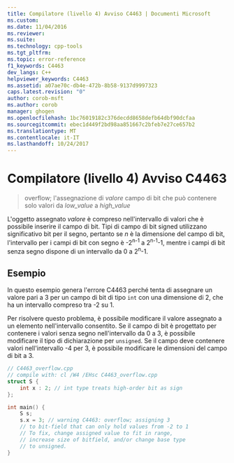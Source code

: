 ```yaml
---
title: Compilatore (livello 4) Avviso C4463 | Documenti Microsoft
ms.custom: 
ms.date: 11/04/2016
ms.reviewer: 
ms.suite: 
ms.technology: cpp-tools
ms.tgt_pltfrm: 
ms.topic: error-reference
f1_keywords: C4463
dev_langs: C++
helpviewer_keywords: C4463
ms.assetid: a07ae70c-db4e-472b-8b58-9137d9997323
caps.latest.revision: "0"
author: corob-msft
ms.author: corob
manager: ghogen
ms.openlocfilehash: 1bc76019182c376decdd8658defb64dbf90dcfaa
ms.sourcegitcommit: ebec1d449f2bd98aa851667c2bfeb7e27ce657b2
ms.translationtype: MT
ms.contentlocale: it-IT
ms.lasthandoff: 10/24/2017
---
```

# <a name="compiler-warning-level-4-c4463"></a>Compilatore (livello 4) Avviso C4463  
  
> overflow; l'assegnazione di *valore* campo di bit che può contenere solo valori da *low_value* a *high_value*  
  
L'oggetto assegnato *valore* è compreso nell'intervallo di valori che è possibile inserire il campo di bit. Tipi di campo di bit signed utilizzano significativo bit per il segno, pertanto se  *n*  è la dimensione del campo di bit, l'intervallo per i campi di bit con segno è -2<sup>n-1</sup> a 2<sup>n-1</sup>-1, mentre i campi di bit senza segno dispone di un intervallo da 0 a 2<sup>n</sup>-1.  
  
## <a name="example"></a>Esempio  
  
In questo esempio genera l'errore C4463 perché tenta di assegnare un valore pari a 3 per un campo di bit di tipo `int` con una dimensione di 2, che ha un intervallo compreso tra -2 su 1.  
  
Per risolvere questo problema, è possibile modificare il valore assegnato a un elemento nell'intervallo consentito. Se il campo di bit è progettato per contenere i valori senza segno nell'intervallo da 0 a 3, è possibile modificare il tipo di dichiarazione per `unsigned`. Se il campo deve contenere valori nell'intervallo -4 per 3, è possibile modificare le dimensioni del campo di bit a 3.  
  
```cpp  
// C4463_overflow.cpp
// compile with: cl /W4 /EHsc C4463_overflow.cpp
struct S { 
    int x : 2; // int type treats high-order bit as sign
}; 

int main() { 
    S s; 
    s.x = 3; // warning C4463: overflow; assigning 3 
    // to bit-field that can only hold values from -2 to 1 
    // To fix, change assigned value to fit in range,
    // increase size of bitfield, and/or change base type 
    // to unsigned.
} 
```  
